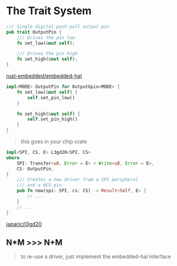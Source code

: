 # The Trait System

```rust
/// Single digital push-pull output pin
pub trait OutputPin {
    /// Drives the pin low
    fn set_low(&mut self);

    /// Drives the pin high
    fn set_high(&mut self);
}
```

[rust-embedded/embedded-hal](https://github.com/rust-embedded/embedded-hal/blob/master/src/digital.rs)

```rust
impl<MODE> OutputPin for OutputGpio<MODE> {
    fn set_low(&mut self) {
        self.set_pin_low()
    }

    fn set_high(&mut self) {
        self.set_pin_high()
    }
}
```

> this goes in your chip crate


```rust
impl<SPI, CS, E> L3gd20<SPI, CS>
where
    SPI: Transfer<u8, Error = E> + Write<u8, Error = E>,
    CS: OutputPin,
{
    /// Creates a new driver from a SPI peripheral
    /// and a NCS pin
    pub fn new(spi: SPI, cs: CS) -> Result<Self, E> {
        // ...
    }
    // ...
}
```

[japaric/l3gd20](https://github.com/japaric/l3gd20/blob/master/src/lib.rs)

## N\*M >>> N+M

> to re-use a driver, just implement the embedded-hal interface